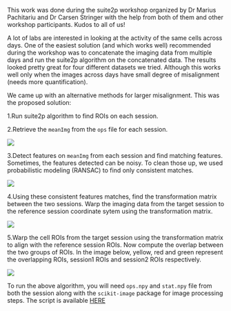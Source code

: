 This work was done during the suite2p workshop organized by Dr Marius Pachitariu and Dr Carsen Stringer with the help from both of them 
and other workshop participants. Kudos to all of us!

A lot of labs are interested in looking at the activity of the same cells across days. One of the easiest solution (and which works well)
recommended during the workshop was to concatenate the imaging data from multiple days and run the suite2p algorithm on the concatenated 
data. The results looked pretty great for four different datasets we tried. Although this works well only when the images across days have small degree of misalignment (needs more quantification).

We came up with an alternative methods for larger misalignment. This was the proposed solution:

1.Run suite2p algorithm to find ROIs on each session. 

2.Retrieve the `meanImg` from the `ops` file for each session.

<img src="https://rajatsaxena.github.io//images//meanImages.PNG">

3.Detect features on `meanImg` from each session and find matching features. Sometimes, the features detected can be noisy. To clean those up, we used probabilistic modeling (RANSAC) to find only consistent matches.

<img src="https://rajatsaxena.github.io//images//matches.PNG">

4.Using these consistent features matches, find the transformation matrix between the two sessions. Warp the imaging data from the target session to the reference session coordinate sytem using the transformation matrix.

<img src="https://rajatsaxena.github.io//images//transformedMeanImgs.PNG">

5.Warp the cell ROIs from the target session using the transformation matrix to align with the reference session ROIs. Now compute the overlap between the two groups of ROIs. In the image below, yellow, red and green represent the overlapping ROIs, session1 ROIs and session2 ROIs respectively.

<img src="https://rajatsaxena.github.io//images//alignedCells.PNG">

To run the above algorithm, you will need `ops.npy` and `stat.npy` file from both the session along with the `scikit-image` package for image processing steps. The script is available [HERE](https://github.com/rajatsaxena/suite2p_utils/blob/master/persp_transform_aligncells.py)

